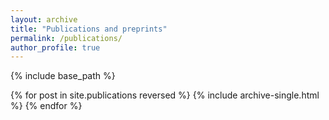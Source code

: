 ```yaml
---
layout: archive
title: "Publications and preprints"
permalink: /publications/
author_profile: true
---
```


<!--
{% if author.googlescholar %}
  You can also find my articles on <u><a href="{{author.googlescholar}}">my Google Scholar profile</a>.</u>
{% endif %}
-->

{% include base_path %}

<!--
Thanks to https://github.com/academicpages/academicpages.github.io/issues/48#issuecomment-418460161
-->

{% for post in site.publications reversed %}
  {% include archive-single.html %}
{% endfor %}


